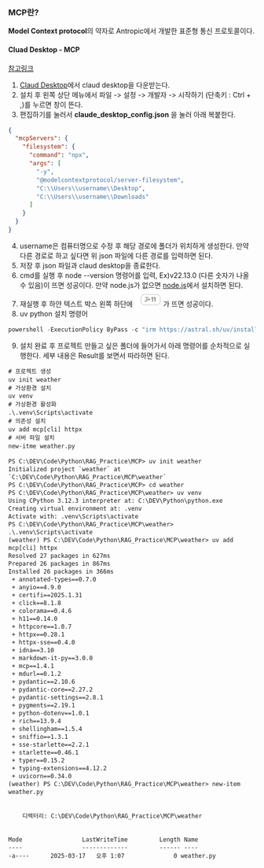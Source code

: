 ### MCP란?

**Model Context protocol**의 약자로 Antropic에서 개발한 표준형 통신 프로토콜이다.


#### Cluad Desktop - MCP

[참고링크](https://modelcontextprotocol.io/quickstart/user)

1. [Claud Desktop](https://claude.ai/download)에서 claud desktop을 다운받는다.
2. 설치 후 왼쪽 상단 메뉴에서 파일 -> 설정 -> 개발자 -> 시작하기 (단축키 : Ctrl + ,)를 누르면 창이 뜬다.
3. 편집하기를 눌러서 **claude_desktop_config.json** 을 눌러 아래 복붙한다.
```json
{
  "mcpServers": {
    "filesystem": {
      "command": "npx",
      "args": [
        "-y",
        "@modelcontextprotocol/server-filesystem",
        "C:\\Users\\username\\Desktop",
        "C:\\Users\\username\\Downloads"
      ]
    }
  }
}
```
4. username은 컴퓨터명으로 수정 후 해당 경로에 폴더가 위치하게 생성한다. 만약 다른 경로로 하고 싶다면 위 json 파일에 다른 경로를 입력하면 된다.
5. 저장 후 json 파일과 claud desktop을 종료한다.
6. cmd를 실행 후 node --version 명령어를 입력, Ex)v22.13.0 (다른 숫자가 나올 수 있음)이 뜨면 성공이다. 만약 node.js가 없으면 [node.js](https://nodejs.org/ko)에서 설치하면 된다.
7. 재실행 후 하얀 텍스트 박스 왼쪽 하단에 ![성공](./image/success.png)가 뜨면 성공이다.
8. uv python 설치 명령어
```powershell
powershell -ExecutionPolicy ByPass -c "irm https://astral.sh/uv/install.ps1 | iex"
```
9. 설치 완료 후 프로젝트 만들고 싶은 폴더에 들어가서 아래 명령어를 순차적으로 실행한다. 세부 내용은 Result를 보면서 따라하면 된다.
```cmd
# 프로젝트 생성
uv init weather
# 가상환경 설치
uv venv
# 가상환경 활성화
.\.venv\Scripts\activate
# 의존성 설치
uv add mcp[cli] httpx
# 서버 파일 설치
new-itme weather.py
```

```Result
PS C:\DEV\Code\Python\RAG_Practice\MCP> uv init weather
Initialized project `weather` at `C:\DEV\Code\Python\RAG_Practice\MCP\weather`
PS C:\DEV\Code\Python\RAG_Practice\MCP> cd weather
PS C:\DEV\Code\Python\RAG_Practice\MCP\weather> uv venv
Using CPython 3.12.3 interpreter at: C:\DEV\Python\python.exe
Creating virtual environment at: .venv
Activate with: .venv\Scripts\activate
PS C:\DEV\Code\Python\RAG_Practice\MCP\weather> .\.venv\Scripts\activate
(weather) PS C:\DEV\Code\Python\RAG_Practice\MCP\weather> uv add mcp[cli] httpx
Resolved 27 packages in 627ms
Prepared 26 packages in 867ms
Installed 26 packages in 366ms
 + annotated-types==0.7.0                                                                                                                                   
 + anyio==4.9.0                                                                                                                                             
 + certifi==2025.1.31                                                                                                                                       
 + click==8.1.8                                                                                                                                             
 + colorama==0.4.6                                                                                                                                          
 + h11==0.14.0                                                                                                                                              
 + httpcore==1.0.7                                                                                                                                          
 + httpx==0.28.1                                                                                                                                            
 + httpx-sse==0.4.0                                                                                                                                         
 + idna==3.10                                                                                                                                               
 + markdown-it-py==3.0.0                                                                                                                                    
 + mcp==1.4.1                                                                                                                                               
 + mdurl==0.1.2                                                                                                                                             
 + pydantic==2.10.6
 + pydantic-core==2.27.2
 + pydantic-settings==2.8.1
 + pygments==2.19.1
 + python-dotenv==1.0.1
 + rich==13.9.4
 + shellingham==1.5.4
 + sniffio==1.3.1
 + sse-starlette==2.2.1
 + starlette==0.46.1
 + typer==0.15.2
 + typing-extensions==4.12.2
 + uvicorn==0.34.0
(weather) PS C:\DEV\Code\Python\RAG_Practice\MCP\weather> new-item weather.py


    디렉터리: C:\DEV\Code\Python\RAG_Practice\MCP\weather


Mode                 LastWriteTime         Length Name
----                 -------------         ------ ----
-a----      2025-03-17   오후 1:07              0 weather.py
```